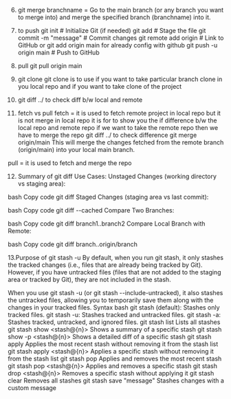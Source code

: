 6. git merge branchname = Go to the main branch (or any branch you want to merge into) and merge the specified branch (branchname) into it.

7. to push git init # Initialize Git (if needed) git add # Stage the file git commit -m      "message" # Commit changes git remote add origin # Link to GitHub or git add origin main    for already config with github git push -u origin main # Push to GitHub

8. pull git pull origin main

9. git clone git clone is to use if you want to take particular branch clone in you local repo and if you want to take clone of the project

10. git diff ../ to check diff b/w local and remote

11. fetch vs pull fetch = it is used to fetch remote project in local repo but it is not    merge in local repo it is for to show you the if difference b/w the local repo and remote repo if we want to take the remote repo then we have to merge the repo git diff ../ to check difference git merge origin/main This will merge the changes fetched from the remote branch (origin/main) into your local main branch.

pull = it is used to fetch and merge the repo 

12. Summary of git diff Use Cases: Unstaged Changes (working directory vs staging area):

bash Copy code git diff Staged Changes (staging area vs last commit):

bash Copy code git diff --cached Compare Two Branches:

bash Copy code git diff branch1..branch2 Compare Local Branch with Remote:

bash Copy code git diff branch..origin/branch

13.Purpose of git stash -u By default, when you run git stash, it only stashes the tracked changes (i.e., files that are already being tracked by Git). However, if you have untracked files (files that are not added to the staging area or tracked by Git), they are not included in the stash.

When you use git stash -u (or git stash --include-untracked), it also stashes the untracked files, allowing you to temporarily save them along with the changes in your tracked files. Syntax bash git stash (default): Stashes only tracked files. git stash -u: Stashes tracked and untracked files. git stash -a: Stashes tracked, untracked, and ignored files. git stash list Lists all stashes git stash show <stash@{n}> Shows a summary of a specific stash git stash show -p <stash@{n}> Shows a detailed diff of a specific stash git stash apply Applies the most recent stash without removing it from the stash list git stash apply <stash@{n}> Applies a specific stash without removing it from the stash list git stash pop Applies and removes the most recent stash git stash pop <stash@{n}> Applies and removes a specific stash git stash drop <stash@{n}> Removes a specific stash without applying it git stash clear Removes all stashes git stash save "message" Stashes changes with a custom message